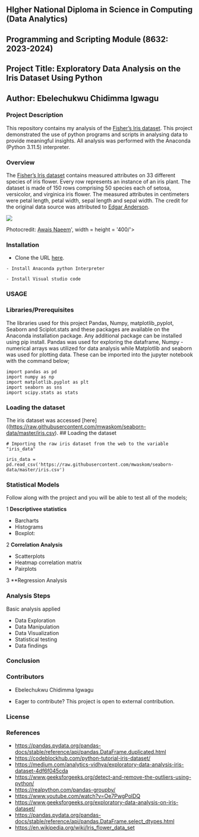## HIgher National Diploma in Science in Computing (Data Analytics)
## Programming and Scripting Module (8632: 2023-2024)
## Project Title: Exploratory  Data Analysis on the Iris Dataset Using Python
## Author: Ebelechukwu Chidimma Igwagu




### Project Description

This repository contains my analysis of the [Fisher’s Iris dataset](https://archive.ics.uci.edu/dataset/53/iris).  This project demonstrated the use of python programs and scripts in analysing data to provide meaningful insights. All analysis was performed with the Anaconda (Python 3.11.5) interpreter.

### Overview
The [Fisher’s Iris dataset](https://archive.ics.uci.edu/dataset/53/iris) contains measured attributes on 33 different species of iris flower. Every row represents an instance of an iris plant. The dataset is made of 150 rows comprising 50 species each of setosa, versicolor, and virginica iris flower. The measured attributes in centimeters were petal length, petal width, sepal length and sepal width. The credit for the original data source was attributed to [Edgar Anderson](https://en.wikipedia.org/wiki/Edgar_Anderson).


<div>
<img src = '<div>
<img src = 'https://uk.images.search.yahoo.com/images/view;_ylt=AwrNah4_HEpmbEUDQ9VNBQx.;_ylu=c2VjA3NyBHNsawNpbWcEb2lkA2E4MGEwMDI1ZTdmOTE3ZWI2NjY2OTk5NzdmZjc3OTgwBGdwb3MDMwRpdANiaW5n?back=https%3A%2F%2Fuk.images.search.yahoo.com%2Fsearch%2Fimages%3Fp%3Dthe%2Biris%2Bdataset%26fr%3Dmcafee%26tab%3Dorganic%26ri%3D3&w=1400&h=502&imgurl=www.embedded-robotics.com%2Fwp-content%2Fuploads%2F2022%2F01%2FIris-Dataset-Classification.png&rurl=https%3A%2F%2Fwww.embedded-robotics.com%2Firis-dataset-classification%2F&size=309.3KB&p=the+iris+dataset&oid=a80a0025e7f917eb666699977ff77980&fr2=&fr=mcafee&tt=Iris+Dataset+Classification+Using+3+Machine+Learning+Algos&b=0&ni=200&no=3&ts=&tab=organic&sigr=xNARYprdCeLI&sigb=X.01Pn0Fmz1x&sigi=IUOeD5VBGqEU&sigt=sPgH93UVv7c6&.crumb=K.SUh56FdNo&fr=mcafee', width = height = '400/'>
</div>

Photocredit: [Awais Naeem](https://www.embedded-robotics.com/iris-dataset-classification/)', width = height = '400/'>
</div>






### Installation
- Clone the URL [here](https://github.com/Gtalen/data-analytics.git).

```
- Install Anaconda python Interpreter

- Install Visual studio code

```
### USAGE

### Libraries/Prerequisites


The libraries used for this project Pandas, Numpy, matplotlib_pyplot, Seaborn and Sciplot.stats and these packages are available on the Anaconda installation package. Any additional package can be installed using pip install. Pandas was used for exploring the dataframe, Numpy - numerical arrays was utilized for data analysis while Matplotlib and seaborn was used for plotting data. These can be imported into the jupyter notebook with the command below;

```
import pandas as pd
import numpy as np
import matplotlib.pyplot as plt
import seaborn as sns
import scipy.stats as stats
```

### Loading the dataset

The iris dataset was accessed [here]((https://raw.githubusercontent.com/mwaskom/seaborn-data/master/iris.csv). ## Loading the dataset

```
# Importing the raw iris dataset from the web to the variable "iris_data"

iris_data = pd.read_csv('https://raw.githubusercontent.com/mwaskom/seaborn-data/master/iris.csv')

```
### Statistical Models
Follow along with the project and you will be able to test all of the models;

1 **Descriptivee statistics**
- Barcharts
- Histograms 
- Boxplot:

2 **Correlation Analysis**  
-  Scatterplots
- Heatmap correlation matrix
- Pairplots

3 **Regression Analysis

### Analysis Steps 
Basic analysis applied

- Data Exploration
- Data Manipulation
- Data Visualization
- Statistical testing
- Data findings 


 ### Conclusion


### Contributors
- Ebelechukwu Chidimma Igwagu

- Eager to contribute? This project is open to external contribution.

### License



### References
- https://pandas.pydata.org/pandas-docs/stable/reference/api/pandas.DataFrame.duplicated.html
- https://codeblockhub.com/python-tutorial-iris-dataset/
- https://medium.com/analytics-vidhya/exploratory-data-analysis-iris-dataset-4df6f045cda
- https://www.geeksforgeeks.org/detect-and-remove-the-outliers-using-python/
- https://realpython.com/pandas-groupby/
- https://www.youtube.com/watch?v=Oe7PwgPolDQ
- https://www.geeksforgeeks.org/exploratory-data-analysis-on-iris-dataset/
- https://pandas.pydata.org/pandas-docs/stable/reference/api/pandas.DataFrame.select_dtypes.html
- https://en.wikipedia.org/wiki/Iris_flower_data_set
